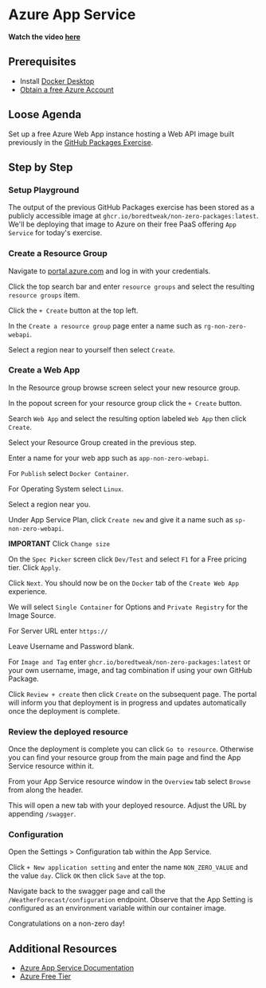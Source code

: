 # Azure App Service

**Watch the video [here](https://youtu.be/T97a3DdIeKk)**

## Prerequisites

- Install [Docker Desktop](https://hub.docker.com/editions/community/docker-ce-desktop-windows)
- [Obtain a free Azure Account](https://azure.microsoft.com/en-us/free/)

## Loose Agenda

Set up a free Azure Web App instance hosting a Web API image built previously in the [GitHub Packages Exercise](github-packages.md).

## Step by Step

### Setup Playground

The output of the previous GitHub Packages exercise has been stored as a publicly accessible image at `ghcr.io/boredtweak/non-zero-packages:latest`. We'll be deploying that image to Azure on their free PaaS offering `App Service` for today's exercise.

### Create a Resource Group

Navigate to [portal.azure.com](https://portal.azure.com) and log in with your credentials.

Click the top search bar and enter `resource groups` and select the resulting `resource groups` item.

Click the `+ Create` button at the top left.

In the `Create a resource group` page enter a name such as `rg-non-zero-webapi`.

Select a region near to yourself then select `Create`.

### Create a Web App

In the Resource group browse screen select your new resource group.

In the popout screen for your resource group click the `+ Create` button.

Search `Web App` and select the resulting option labeled `Web App` then click `Create`.

Select your Resource Group created in the previous step.

Enter a name for your web app such as `app-non-zero-webapi`.

For `Publish` select `Docker Container`.

For Operating System select `Linux`.

Select a region near you.

Under App Service Plan, click `Create new` and give it a name such as `sp-non-zero-webapi`.

**IMPORTANT**
Click `Change size`

On the `Spec Picker` screen click `Dev/Test` and select `F1` for a Free pricing tier. Click `Apply`.

Click `Next`. You should now be on the `Docker` tab of the `Create Web App` experience.

We will select `Single Container` for Options and `Private Registry` for the Image Source.

For Server URL enter `https://`

Leave Username and Password blank.

For `Image and Tag` enter `ghcr.io/boredtweak/non-zero-packages:latest` or your own username, image, and tag combination if using your own GitHub Package.

Click `Review + create` then click `Create` on the subsequent page. The portal will inform you that deployment is in progress and updates automatically once the deployment is complete.

### Review the deployed resource

Once the deployment is complete you can click `Go to resource`. Otherwise you can find your resource group from the main page and find the App Service resource within it.

From your App Service resource window in the `Overview` tab select `Browse` from along the header.

This will open a new tab with your deployed resource. Adjust the URL by appending `/swagger`.

### Configuration

Open the Settings > Configuration tab within the App Service.

Click `+ New application setting` and enter the name `NON_ZERO_VALUE` and the value `day`. Click `OK` then click `Save` at the top.

Navigate back to the swagger page and call the `/WeatherForecast/configuration` endpoint. Observe that the App Setting is configured as an environment variable within our container image.

Congratulations on a non-zero day!

## Additional Resources

- [Azure App Service Documentation](https://docs.microsoft.com/en-us/azure/app-service/overview)
- [Azure Free Tier](https://azure.microsoft.com/free)
